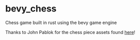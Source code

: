 # bevy_chess
Chess game built in rust using the bevy game engine

Thanks to John Pablok for the chess piece assets found [here](https://opengameart.org/users/johnpablok)!
